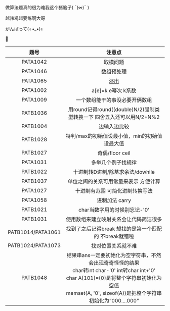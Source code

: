 做算法题真的很为难我这个猪脑子( ¯(∞)¯ )

越辣鸡越要练啊大哥

がんばって(ง •_•)ง

🎈

| 题号 | 注意点 |  
| :----:|:----:|  
|  PATA1042   |  取模问题  | 
| PATA1046| 数组预处理 |
|PATA1065|[溢出](https://coolshell.cn/articles/11466.html)|
|PATA1002|a[e]=k e幂次 k系数|
|PATA1009|一个数组能干的事没必要开俩数组|
|PATB1036|用round记得round((double)N/2)强制类型转换一下 四舍五入还可以用N/2+N%2|
|PATB1004|边输入边比较|
|PATB1028|特判/max的初始值设最小值，min的初始值设最大值|
|PATB1027|奇偶/floor ceil|
|PATA1031|多举几个例子找规律|
|PATB1022|十进制转D进制/除基求余法/dowhile|
|PATB1037|单位之间的关系可用常量来表示 方便计算|
|PATA1027|十进制有范围 可简化进制转换写法|
|PATA1058|进制加法 carry|
|PATB1021|char当数字用的时候别忘记-'0'|
|PATB1031|使用数组来建立映射关系会让代码简洁很多|
|PATB1014/PATA1061|找到了之后记得break 想找的是第一个匹配的 不break就错啦|
|PATB1024/PATA1073|找对位置关系就不难|
|PATB1048|结果串ans一定要初始化为空字符串，不然会出现奇奇怪怪的结果</br>char转int char-'0' int转char int+'0'</br>char A[101]={0}是将整个字符串初始化为空值</br>memset(A, '0', sizeof(A))是把整个字符串初始化为“000....000”|
